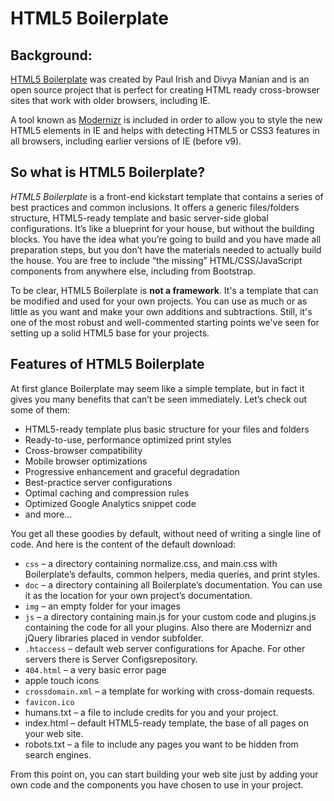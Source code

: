 # HTML5 Boilerplate

## Background:

[HTML5 Boilerplate](http://html5boilerplate.com/) was created by Paul Irish and Divya Manian and is an open source project that is perfect for creating HTML ready cross-browser sites that work with older browsers, including IE.

A tool known as [Modernizr](http://modernizr.com/) is included in order to allow you to style the new HTML5 elements in IE and helps with detecting HTML5 or CSS3 features in all browsers, including earlier versions of IE (before v9).

## So what is HTML5 Boilerplate?

_HTML5 Boilerplate_ is a front-end kickstart template that contains a series of best practices and common inclusions. It offers a generic files/folders structure, HTML5-ready template and basic server-side global configurations. It’s like a blueprint for your house, but without the building blocks. You have the idea what you’re going to build and you have made all preparation steps, but you don’t have the materials needed to actually build the house. You are free to include “the missing” HTML/CSS/JavaScript components from anywhere else, including from Bootstrap.

To be clear, HTML5 Boilerplate is **not a framework**. It's a template that can be modified and used for your own projects. You can use as much or as little as you want and make your own additions and subtractions. Still, it's one of the most robust and well-commented starting points we've seen for setting up a solid HTML5 base for your projects.

## Features of HTML5 Boilerplate

At first glance Boilerplate may seem like a simple template, but in fact it gives you many benefits that can’t be seen immediately. Let’s check out some of them:

* HTML5-ready template plus basic structure for your files and folders
* Ready-to-use, performance optimized print styles
* Cross-browser compatibility
* Mobile browser optimizations
* Progressive enhancement and graceful degradation
* Best-practice server configurations
* Optimal caching and compression rules
* Optimized Google Analytics snippet code
* and more…

You get all these goodies by default, without need of writing a single line of code. And here is the content of the default download:

* `css` – a directory containing normalize.css, and main.css with Boilerplate’s defaults, common helpers, media queries, and print styles.
* `doc` – a directory containing all Boilerplate’s documentation. You can use it as the location for your own project’s documentation.
* `img` – an empty folder for your images
* `js` – a directory containing main.js for your custom code and plugins.js containing the code for all your plugins. Also there are Modernizr and jQuery libraries placed in vendor subfolder.
* `.htaccess` – default web server configurations for Apache. For other servers there is Server Configsrepository.
* `404.html` – a very basic error page
* apple touch icons
* `crossdomain.xml` – a template for working with cross-domain requests.
* `favicon.ico`
* humans.txt – a file to include credits for you and your project.
* index.html – default HTML5-ready template, the base of all pages on your web site.
* robots.txt – a file to include any pages you want to be hidden from search engines.

From this point on, you can start building your web site just by adding your own code and the components you have chosen to use in your project.